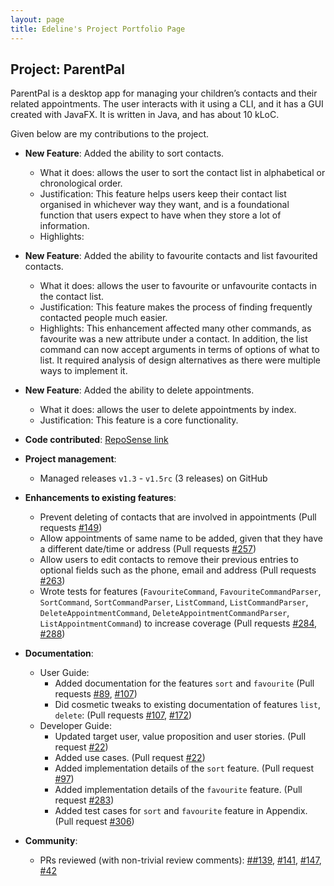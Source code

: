 ```yaml
---
layout: page
title: Edeline's Project Portfolio Page
---
```


## Project: ParentPal

ParentPal is a desktop app for managing your children’s contacts and their related appointments. 
The user interacts with it using a CLI, and it has a GUI created with JavaFX. 
It is written in Java, and has about 10 kLoC.

Given below are my contributions to the project.

* **New Feature**: Added the ability to sort contacts.
  * What it does: allows the user to sort the contact list in alphabetical or chronological order.
  * Justification: This feature helps users keep their contact list organised in whichever way they want, 
    and is a foundational function that users expect to have when they store a lot of information.
  * Highlights: 

* **New Feature**: Added the ability to favourite contacts and list favourited contacts.
  * What it does: allows the user to favourite or unfavourite contacts in the contact list.
  * Justification: This feature makes the process of finding frequently contacted people much easier.
  * Highlights: This enhancement affected many other commands, as favourite was a new attribute under a contact.
    In addition, the list command can now accept arguments in terms of options of what to list.
    It required analysis of design alternatives as there were multiple ways to implement it.

* **New Feature**: Added the ability to delete appointments.
  * What it does: allows the user to delete appointments by index.
  * Justification: This feature is a core functionality.

* **Code contributed**: [RepoSense link](https://nus-cs2103-ay2021s2.github.io/tp-dashboard/?search=edelinetenges&sort=groupTitle&sortWithin=title&timeframe=commit&mergegroup=&groupSelect=groupByAuthors&breakdown=true&checkedFileTypes=docs~functional-code~test-code~other&since=2021-02-19)

* **Project management**:
  * Managed releases `v1.3` - `v1.5rc` (3 releases) on GitHub

* **Enhancements to existing features**:
  * Prevent deleting of contacts that are involved in appointments (Pull requests [\#149](https://github.com/AY2021S2-CS2103T-W13-3/tp/pull/149))
  * Allow appointments of same name to be added, given that they have a different date/time or address (Pull requests [\#257](https://github.com/AY2021S2-CS2103T-W13-3/tp/pull/257))
  * Allow users to edit contacts to remove their previous entries to optional fields such as the phone, email and address (Pull requests [\#263](https://github.com/AY2021S2-CS2103T-W13-3/tp/pull/263))
  * Wrote tests for features (`FavouriteCommand`, `FavouriteCommandParser`, `SortCommand`, `SortCommandParser`, `ListCommand`, `ListCommandParser`, `DeleteAppointmentCommand`, `DeleteAppointmentCommandParser`, `ListAppointmentCommand`) to increase coverage 
    (Pull requests [\#284](https://github.com/AY2021S2-CS2103T-W13-3/tp/pull/284), [\#288](https://github.com/AY2021S2-CS2103T-W13-3/tp/pull/288))

* **Documentation**:
  * User Guide:
    * Added documentation for the features `sort` and `favourite` (Pull requests [\#89](https://github.com/AY2021S2-CS2103T-W13-3/tp/pull/89), [\#107](https://github.com/AY2021S2-CS2103T-W13-3/tp/pull/107))
    * Did cosmetic tweaks to existing documentation of features `list`, `delete`: (Pull requests [\#107](https://github.com/AY2021S2-CS2103T-W13-3/tp/pull/107),
      [\#172](https://github.com/AY2021S2-CS2103T-W13-3/tp/pull/172))
  * Developer Guide:
    * Updated target user, value proposition and user stories. (Pull request [\#22](https://github.com/AY2021S2-CS2103T-W13-3/tp/pull/22))
    * Added use cases. (Pull request [\#22](https://github.com/AY2021S2-CS2103T-W13-3/tp/pull/22))
    * Added implementation details of the `sort` feature. (Pull request [\#97](https://github.com/AY2021S2-CS2103T-W13-3/tp/pull/97))
    * Added implementation details of the `favourite` feature. (Pull request [\#283](https://github.com/AY2021S2-CS2103T-W13-3/tp/pull/283))
    * Added test cases for `sort` and `favourite` feature in Appendix. (Pull request [\#306](https://github.com/AY2021S2-CS2103T-W13-3/tp/pull/306))

* **Community**:
  * PRs reviewed (with non-trivial review comments): [\##139](https://github.com/AY2021S2-CS2103T-W13-3/tp/pull/139), [\#141](https://github.com/AY2021S2-CS2103T-W13-3/tp/pull/141), [\#147](https://github.com/AY2021S2-CS2103T-W13-3/tp/pull/147), [\#42]()
